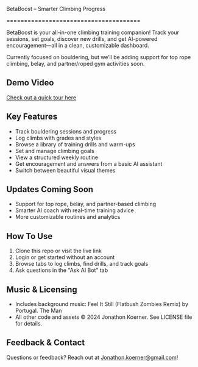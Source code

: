 BetaBoost – Smarter Climbing Progress

======================================

BetaBoost is your all-in-one climbing training companion!
Track your sessions, set goals, discover new drills, and get AI-powered encouragement—all in a clean, customizable dashboard.

Currently focused on bouldering, but we’ll be adding support for top rope climbing, belay, and partner/roped gym activities soon.

Demo Video
----------
[Check out a quick tour here](https://vimeo.com/manage/videos/1102012730)

Key Features
------------
- Track bouldering sessions and progress
- Log climbs with grades and styles
- Browse a library of training drills and warm-ups
- Set and manage climbing goals
- View a structured weekly routine
- Get encouragement and answers from a basic AI assistant
- Switch between beautiful visual themes

Updates Coming Soon
-------------------
- Support for top rope, belay, and partner-based climbing
- Smarter AI coach with real-time training advice
- More customizable routines and analytics

How To Use
----------
1. Clone this repo or visit the live link
2. Login or get started without an account
3. Browse tabs to log climbs, find drills, and track goals
4. Ask questions in the "Ask AI Bot" tab

Music & Licensing
-----------------
- Includes background music: Feel It Still (Flatbush Zombies Remix) by Portugal. The Man
- All other code and assets © 2024 Jonathon Koerner. See LICENSE file for details.

Feedback & Contact
------------------
Questions or feedback? Reach out at Jonathon.koerner@gmail.com!
